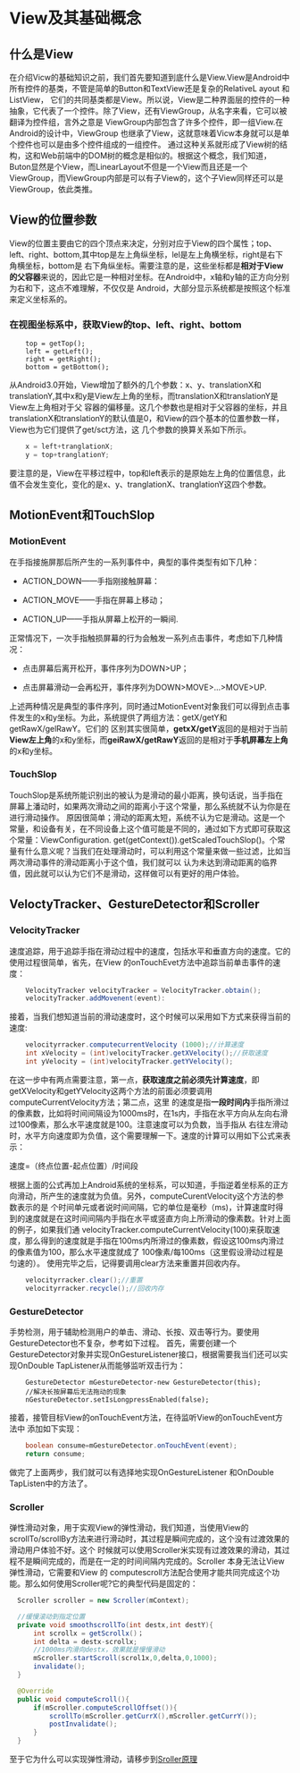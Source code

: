 # View及其基础概念

## 什么是View

在介绍Vicw的基础知识之前，我们首先要知道到底什么是View.View是Android中所有控件的基类，不管是简单的Button和TextView还是复杂的RelativeL ayout 和ListView，
它们的共同基类都是View。所以说，View是二种界面层的控件的一种抽象，它代表了一个控件。除了View，还有ViewGroup，从名字来看，它可以被翻译为控件组，言外之意是
ViewGroup内部包含了许多个控件，即一组View.在Android的设计中，ViewGroup 也继承了View，这就意味着Vicw本身就可以是单个控件也可以是由多个控件组成的一组控件。
通过这种关系就形成了View树的结构，这和Web前端中的DOM树的概念是相似的。根据这个概念，我们知道，Buton显然是个View，而LinearLayout不但是一个View而且还是一个
ViewGroup，而ViewGroup内部是可以有子View的，这个子View同样还可以是ViewGroup，依此类推。

## View的位置参数

View的位置主要由它的四个顶点来决定，分别对应于View的四个属性；top、left、right、bottom,其中top是左上角纵坐标，lel是左上角横坐标，right是右下角横坐标，bottom是
右下角纵坐标。需要注意的是，这些坐标都是**相对于View的父容器**来说的，因此它是一种相对坐标。在Android中，x轴和y轴的正方向分别为右和下，这点不难理解，不仅仅是
Android，大部分显示系统都是按照这个标准来定义坐标系的。

### 在视图坐标系中，获取View的top、left、right、bottom

```
    top = getTop();
    left = getLeft();
    right = getRight();
    bottom = getBottom();
```

从Android3.0开始，View增加了额外的几个参数：x、y、translationX和translationY,其中x和y是View左上角的坐标，而translationX和translationY是View左上角相对于父
容器的偏移量。这几个参数也是相对于父容器的坐标，并且translationX和translationY的默认值是0，和View的四个基本的位置参数一样，View也为它们提供了get/sct方法，这
几个参数的换算关系如下所示。

```java
    x = left+tranglationX;
    y = top+tranglationY;
```

要注意的是，View在平移过程中，top和left表示的是原始左上角的位置信息，此值不会发生变化，变化的是x、y、tranglationX、tranglationY这四个参数。

## MotionEvent和TouchSlop

### MotionEvent

在手指接施屏那后所产生的一系列事件中，典型的事件类型有如下几种：

* ACTION_DOWN——手指刚接触屏幕：

* ACTION_MOVE——手指在屏幕上移动；

* ACTION_UP——手指从屏幕上松开的一瞬间.

正常情况下，一次手指触损屏幕的行为会触发一系列点击事件，考虑如下几种情况：

* 点击屏幕后离开松开，事件序列为DOWN>UP；

* 点击屏幕滑动一会再松开，事件序列为DOWN>MOVE>...>MOVE>UP.

上述两种情况是典型的事件序列，同时通过MotionEvent对象我们可以得到点击事件发生的x和y坐标。为此，系统提供了两组方法：getX/getY和getRawX/gelRawY。它们的
区别其实很简单，**getxX/getY**返回的是相对于当前**View左上角**的x和y坐标，而**geiRawX/getRawY**返回的是相对于**手机屏幕左上角**的x和y坐标。

### TouchSlop

TouchSlop是系统所能识别出的被认为是滑动的最小距离，换句话说，当手指在屏幕上潘动时，如果两次滑动之间的距离小于这个常量，那么系统就不认为你是在进行滑动操作。
原因很简单；滑动的距离太短，系统不认为它是滑动。这是一个常量，和设备有关，在不同设备上这个值可能是不同的，通过如下方式即可获取这个常量：ViewConfiguration.
get(getContext()).getScaledTouchSlop()。个常量有什么意义呢？当我们在处理滑动时，可以利用这个常量来做一些过滤，比如当两次滑动事件的滑动距离小于这个值，我们就可以
认为未达到滑动距离的临界值，因此就可以认为它们不是滑动，这样做可以有更好的用户体验。

## VeloctyTracker、GestureDetector和Scroller

### VelocityTracker

速度追踪，用于追踪手指在滑动过程中的速度，包括水平和垂直方向的速度。它的使用过程很简单，省先，在View 的onTouchEvet方法中追踪当前单击事件的速度：
```java
    VelocityTracker velocityTracker = VelocityTracker.obtain();
    velocityTracker.addMovenent(event):
```
接着，当我们想知道当前的滑动速度时，这个时候可以采用如下方式来获得当前的速度:
```java
    velocityrracker.computecurrentVelocity (1000);//计算速度
    int xVelocity = (int)velocityTracker.getXVelocity();//获取速度
    int yVelocity = (int)velocityTracker.getYVelocity();
```
在这一步中有两点需要注意，第一点，**获取速度之前必须先计算速度**，即getXVelocity和getYVelocity这两个方法的前面必须要调用computeCurrentVelocity方法；第二点，这里
的速度是指**一段时间内**手指所滑过的像素数，比如将时间间隔设为1000ms时，在1s内，手指在水平方向从左向右滑过100像素，那么水平速度就是100。注意速度可以为负数，当手指从
右往左滑动时，水平方向速度即为负值，这个需要理解一下。速度的计算可以用如下公式来表示：

速度=（终点位置-起点位置）/时间段

根据上面的公式再加上Android系统的坐标系，可以知道，手指逆着坐标系的正方向滑动，所产生的速度就为负值。另外，computeCurentVelocity这个方法的参数表示的是
个时间单元或者说时间间隔，它的单位是毫秒（ms)，计算速度时得到的速度就是在这时间间隔内手指在水平或竖直方向上所滑动的像素数。针对上面的例子，如果我们通
velocityTracker.computeCurrentVelocity(100)来获取速度，那么得到的速度就是手指在100ms内所滑过的像素数，假设这100ms内滑过的像素值为100，那么水平速度就成了
100像素/每100ms（这里假设滑动过程是匀速的）。
使用完毕之后，记得要调用clear方法来重置并回收内存。

```java
    velocityrracker.clear();//重置
    velocityrracker.recycle();//回收内存
```

### GestureDetector

手势检测，用于辅助检测用户的单击、滑动、长按、双击等行为。要使用GestureDetector也不复杂，参考如下过程。
首先，需要创建一个GestureDetector对象并实现OnGestureListener接口，根据需要我当们还可以实现OnDouble TapListener从而能够监听双击行为：
```
    GestureDetector mGestureDetector-new GestureDetector(this);
    //解决长按屏幕后无法拖动的现象
    nGestureDetector.setIsLongpressEnabled(false);
```
接着，接管目标View的onTouchEvent方法，在待监听View的onTouchEvent方法中
添加如下实现：
```java
    boolean consume=mGestureDetector.onTouchEvent(event);
    return consume;
```
做完了上面两步，我们就可以有选择地实现OnGestureListener 和OnDouble TapListen中的方法了。

### Scroller

弹性滑动对象，用于实观View的弹性滑动，我们知道，当使用View的scrollTo/scrollBy方法来进行滑动时，其过程是瞬间完成的，这个没有过渡效果的滑动用户体验不好。这个
时候就可以使用Scroller米实现有过渡效果的滑动，其过程不是瞬间完成的，而是在一定的时间间隔内完成的。Scroller 本身无法让View 弹性滑动，它需要和View 的
computescroll方法配合使用才能共同完成这个功能。那么如何使用Scroller呢?它的典型代码是固定的：
```java
  Scroller scroller = new Scroller(mContext);

  //缓慢滚动到指定位置
  private void smoothscrollTo(int destx,int destY){
      int scrollx = getScrollx()；
      int delta = destx-scrollx;
      //1000ms内滑向destx，效果就是慢慢滑动
      mScroller.startScroll(scrol1x,0,delta,0,1000);
      invalidate();
  }

  @Override
  public void computeScroll(){
      if(mScroller.computeScrollOffset()){
          scrollTo(mScroller.getCurrX(),mScroller.getCurrY());
          postInvalidate();
      }
  }
```
至于它为什么可以实现弹性滑动，请移步到[Sroller原理](https://github.com/jianjiandandande/StudyNode/blob/master/Android/Scroller%E7%9A%84%E4%BD%BF%E7%94%A8%E4%BB%A5%E5%8F%8A%E5%8E%9F%E7%90%86%E5%88%86%E6%9E%90.md)
